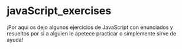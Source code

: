 # javaScript_exercises
¡Por aqui os dejo algunos ejercicios de JavaScript con  enunciados y resueltos por si a alguien le apetece practicar o simplemente sirve de ayuda!
